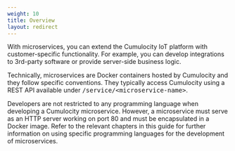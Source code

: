 ```yaml
---
weight: 10
title: Overview
layout: redirect
---
```


With microservices, you can extend the Cumulocity IoT platform with customer-specific functionality. For example, you can develop integrations to 3rd-party software or provide server-side business logic.

Technically, microservices are Docker containers hosted by Cumulocity and they follow specific conventions. They typically access Cumulocity using a REST API available under <kbd>/service/&lt;microservice-name&gt;</kbd>.

Developers are not restricted to any programming language when developing a Cumulocity microservice. However, a microservice must serve as an HTTP server working on port 80 and must be encapsulated in a Docker image. Refer to the relevant chapters in this guide for further information on using specific programming languages for the development of microservices.
